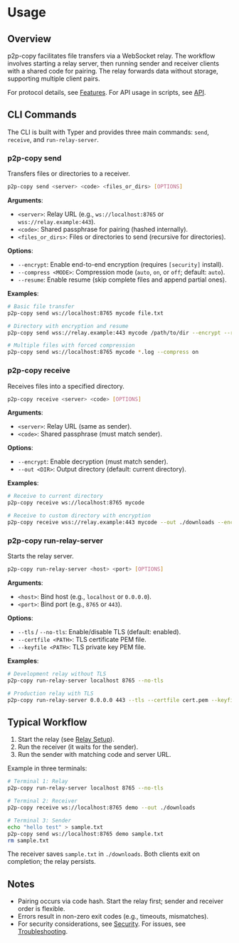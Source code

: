 # Usage

## Overview

p2p-copy facilitates file transfers via a WebSocket relay. The workflow involves starting a relay server, then running sender and receiver clients with a shared code for pairing. The relay forwards data without storage, supporting multiple client pairs.

For protocol details, see [Features](./features.md). For API usage in scripts, see [API](./api.md).

## CLI Commands

The CLI is built with Typer and provides three main commands: `send`, `receive`, and `run-relay-server`.

### p2p-copy send

Transfers files or directories to a receiver.

```bash
p2p-copy send <server> <code> <files_or_dirs> [OPTIONS]
```

**Arguments**:
- `<server>`: Relay URL (e.g., `ws://localhost:8765` or `wss://relay.example:443`).
- `<code>`: Shared passphrase for pairing (hashed internally).
- `<files_or_dirs>`: Files or directories to send (recursive for directories).

**Options**:
- `--encrypt`: Enable end-to-end encryption (requires `[security]` install).
- `--compress <MODE>`: Compression mode (`auto`, `on`, or `off`; default: `auto`).
- `--resume`: Enable resume (skip complete files and append partial ones).

**Examples**:
```bash
# Basic file transfer
p2p-copy send ws://localhost:8765 mycode file.txt

# Directory with encryption and resume
p2p-copy send wss://relay.example:443 mycode /path/to/dir --encrypt --resume

# Multiple files with forced compression
p2p-copy send ws://localhost:8765 mycode *.log --compress on
```

### p2p-copy receive

Receives files into a specified directory.

```bash
p2p-copy receive <server> <code> [OPTIONS]
```

**Arguments**:
- `<server>`: Relay URL (same as sender).
- `<code>`: Shared passphrase (must match sender).

**Options**:
- `--encrypt`: Enable decryption (must match sender).
- `--out <DIR>`: Output directory (default: current directory).

**Examples**:
```bash
# Receive to current directory
p2p-copy receive ws://localhost:8765 mycode

# Receive to custom directory with encryption
p2p-copy receive wss://relay.example:443 mycode --out ./downloads --encrypt
```

### p2p-copy run-relay-server

Starts the relay server.

```bash
p2p-copy run-relay-server <host> <port> [OPTIONS]
```

**Arguments**:
- `<host>`: Bind host (e.g., `localhost` or `0.0.0.0`).
- `<port>`: Bind port (e.g., `8765` or `443`).

**Options**:
- `--tls` / `--no-tls`: Enable/disable TLS (default: enabled).
- `--certfile <PATH>`: TLS certificate PEM file.
- `--keyfile <PATH>`: TLS private key PEM file.

**Examples**:
```bash
# Development relay without TLS
p2p-copy run-relay-server localhost 8765 --no-tls

# Production relay with TLS
p2p-copy run-relay-server 0.0.0.0 443 --tls --certfile cert.pem --keyfile key.pem
```

## Typical Workflow

1. Start the relay (see [Relay Setup](./relay.md)).
2. Run the receiver (it waits for the sender).
3. Run the sender with matching code and server URL.

Example in three terminals:

```bash
# Terminal 1: Relay
p2p-copy run-relay-server localhost 8765 --no-tls
```

```bash
# Terminal 2: Receiver
p2p-copy receive ws://localhost:8765 demo --out ./downloads
```

```bash
# Terminal 3: Sender
echo "hello test" > sample.txt
p2p-copy send ws://localhost:8765 demo sample.txt
rm sample.txt
```

The receiver saves `sample.txt` in `./downloads`. Both clients exit on completion; the relay persists.

## Notes

- Pairing occurs via code hash. Start the relay first; sender and receiver order is flexible.
- Errors result in non-zero exit codes (e.g., timeouts, mismatches).
- For security considerations, see [Security](./security.md). For issues, see [Troubleshooting](./troubleshooting.md).

